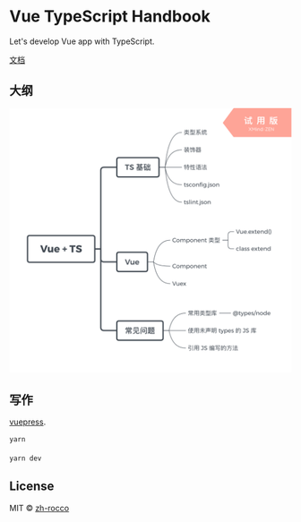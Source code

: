 # Vue TypeScript Handbook

Let's develop Vue app with TypeScript.

[文档](https://zh-rocco.github.io/vue-typescript-handbook/)

## 大纲

![Mind](./images/mind.png)

## 写作

 [vuepress](https://vuepress.vuejs.org/).

```bash
yarn

yarn dev
```

## License

MIT © [zh-rocco](https://github.com/zh-rocco)
